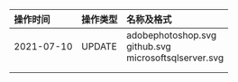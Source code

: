 
|操作时间 |操作类型 |名称及格式  |
|:----|:----|:----|
| 2021-07-10|UPDATE|adobephotoshop.svg <br> github.svg <br> microsoftsqlserver.svg|
||||
||||

